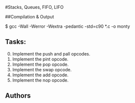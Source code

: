 #Stacks, Queues, FIFO, LIFO 



##Compilation & Output

$ gcc -Wall -Werror -Wextra -pedantic -std=c90 *.c -o monty

## Tasks:

0. Implement the push and pall opcodes.
1. Implement the pint opcode.
2. Implement the pop opcode.
3. Implement the swap opcode.
4. Implement the add opcode.
5. Implement the nop opcode.


## Authors
